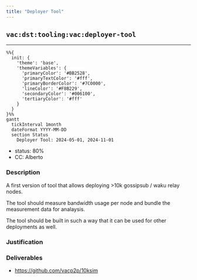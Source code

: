 ```yaml
---
title: "Deployer Tool"
---
```

## `vac:dst:tooling:vac:deployer-tool`
---

```mermaid
%%{ 
  init: { 
    'theme': 'base', 
    'themeVariables': { 
      'primaryColor': '#BB2528', 
      'primaryTextColor': '#fff', 
      'primaryBorderColor': '#7C0000', 
      'lineColor': '#F8B229', 
      'secondaryColor': '#006100', 
      'tertiaryColor': '#fff' 
    } 
  } 
}%%
gantt
  tickInterval 1month
  dateFormat YYYY-MM-DD 
  section Status
    Deployer Tool: 2024-05-01, 2024-11-01
```

- status: 80%
- CC: Alberto

### Description

A first version of tool that allows deploying >10k gossipsub / waku relay nodes.

The tool should measure bandwidth usage per node and bundle the measurement data for analaysis.

The tool should be built in such a way that it can be used for other deployments as well.

### Justification


### Deliverables

* https://github.com/vacp2p/10ksim
